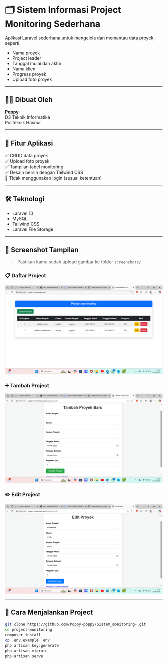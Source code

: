 

# 🗂 Sistem Informasi Project Monitoring Sederhana

Aplikasi Laravel sederhana untuk mengelola dan memantau data proyek, seperti:
- Nama proyek
- Project leader
- Tanggal mulai dan akhir
- Nama klien
- Progress proyek
- Upload foto proyek

---

## 👩‍💻 Dibuat Oleh
**Poppy**  
D3 Teknik Informatika  
Politeknik Hasnur  

---

## 📌 Fitur Aplikasi
✅ CRUD data proyek  
✅ Upload foto proyek  
✅ Tampilan tabel monitoring  
✅ Desain bersih dengan Tailwind CSS  
🚫 Tidak menggunakan login (sesuai ketentuan)

---

## 🛠 Teknologi
- Laravel 10
- MySQL
- Tailwind CSS
- Laravel File Storage

---

## 📸 Screenshot Tampilan

> Pastikan kamu sudah upload gambar ke folder `screenshots/`

### 📋 Daftar Project
![Daftar Project](screenshots/daftar_project.png)

### ➕ Tambah Project
![Tambah Project](screenshots/tambah_project.png)

### ✏️ Edit Project
![Edit Project](screenshots/edit_project.png)

---

## 🚀 Cara Menjalankan Project
```bash
git clone https://github.com/Poppy-poppy/Sistem_monitoring-.git
cd project-monitoring
composer install
cp .env.example .env
php artisan key:generate
php artisan migrate
php artisan serve
